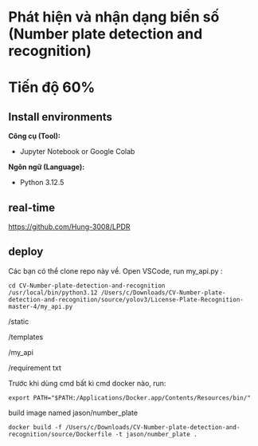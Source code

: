 # Phát hiện và nhận dạng biển số (Number plate detection and recognition)
# Tiến độ 60%
 ## Install environments
**Công cụ (Tool):**<br>
* Jupyter Notebook or Google Colab

**Ngôn ngữ (Language):**<br>
* Python 3.12.5

## real-time
https://github.com/Hung-3008/LPDR


## deploy
Các bạn có thể clone repo này về. Open VSCode, run my_api.py :
```
cd CV-Number-plate-detection-and-recognition
/usr/local/bin/python3.12 /Users/c/Downloads/CV-Number-plate-detection-and-recognition/source/yolov3/License-Plate-Recognition-master-4/my_api.py
```
/static

/templates

/my_api

/requirement txt

Trước khi dùng cmd bất kì cmd docker nào, run:
```
export PATH="$PATH:/Applications/Docker.app/Contents/Resources/bin/"
```

build image named jason/number_plate
```
docker build -f /Users/c/Downloads/CV-Number-plate-detection-and-recognition/source/Dockerfile -t jason/number_plate .
```
